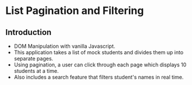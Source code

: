 # List Pagination and Filtering

## Introduction

* DOM Manipulation with vanilla Javascript.
* This application takes a list of mock students and divides them up into separate pages.
* Using pagination, a user can click through each page which displays 10 students at a time.
* Also includes a search feature that filters student's names in real time.




